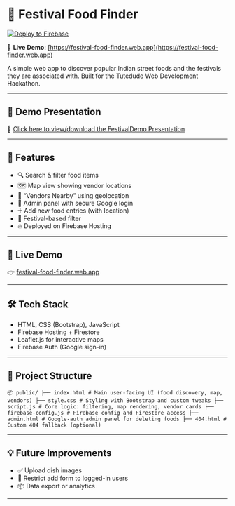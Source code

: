 # 🍛 Festival Food Finder

[![Deploy to Firebase](https://github.com/Glitchtrap991/food-vendor-festival-collaboration/actions/workflows/firebase-hosting.yml/badge.svg)](https://github.com/Glitchtrap991/food-vendor-festival-collaboration/actions)

🔗 **Live Demo**: [https://festival-food-finder.web.app](https://festival-food-finder.web.app)

A simple web app to discover popular Indian street foods and the festivals they are associated with. Built for the Tutedude Web Development Hackathon.

---
## 🎥 Demo Presentation

📄 [Click here to view/download the FestivalDemo Presentation](FestivalDemo.pptx)

---

## 🌟 Features

- 🔍 Search & filter food items
- 🗺️ Map view showing vendor locations
- 📍 “Vendors Nearby” using geolocation
- 🧾 Admin panel with secure Google login
- ➕ Add new food entries (with location)
- 🎉 Festival-based filter
- 🔥 Deployed on Firebase Hosting

---

## 🚀 Live Demo

👉 [festival-food-finder.web.app](https://your-deployed-url.web.app)

---

## 🛠️ Tech Stack

- HTML, CSS (Bootstrap), JavaScript
- Firebase Hosting + Firestore
- Leaflet.js for interactive maps
- Firebase Auth (Google sign-in)

---

## 📂 Project Structure

```plaintext 
📦 public/ ├── index.html # Main user-facing UI (food discovery, map, vendors) ├── style.css # Styling with Bootstrap and custom tweaks ├── script.js # Core logic: filtering, map rendering, vendor cards ├── firebase-config.js # Firebase config and Firestore access ├── admin.html # Google-auth admin panel for deleting foods ├── 404.html # Custom 404 fallback (optional)

```

---

## 💡 Future Improvements

- ✅ Upload dish images
- 🔐 Restrict add form to logged-in users
- 📦 Data export or analytics

---
